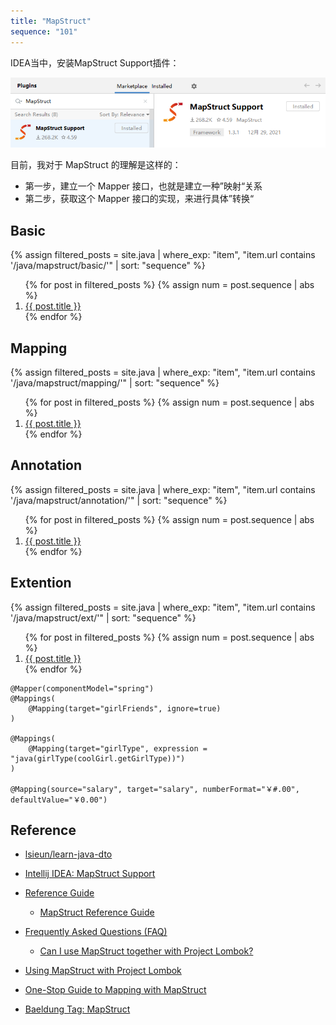 ```yaml
---
title: "MapStruct"
sequence: "101"
---
```


IDEA当中，安装MapStruct Support插件：

![](/assets/images/java/mapstruct/intellij-idea-mapstruct-plugin.png)

目前，我对于 MapStruct 的理解是这样的：

- 第一步，建立一个 Mapper 接口，也就是建立一种”映射“关系
- 第二步，获取这个 Mapper 接口的实现，来进行具体”转换“

## Basic

{%
assign filtered_posts = site.java |
where_exp: "item", "item.url contains '/java/mapstruct/basic/'" |
sort: "sequence"
%}
<ol>
    {% for post in filtered_posts %}
    {% assign num = post.sequence | abs %}
    <li>
        <a href="{{ post.url }}">{{ post.title }}</a>
    </li>
    {% endfor %}
</ol>

## Mapping

{%
assign filtered_posts = site.java |
where_exp: "item", "item.url contains '/java/mapstruct/mapping/'" |
sort: "sequence"
%}
<ol>
    {% for post in filtered_posts %}
    {% assign num = post.sequence | abs %}
    <li>
        <a href="{{ post.url }}">{{ post.title }}</a>
    </li>
    {% endfor %}
</ol>

## Annotation

{%
assign filtered_posts = site.java |
where_exp: "item", "item.url contains '/java/mapstruct/annotation/'" |
sort: "sequence"
%}
<ol>
    {% for post in filtered_posts %}
    {% assign num = post.sequence | abs %}
    <li>
        <a href="{{ post.url }}">{{ post.title }}</a>
    </li>
    {% endfor %}
</ol>

## Extention

{%
assign filtered_posts = site.java |
where_exp: "item", "item.url contains '/java/mapstruct/ext/'" |
sort: "sequence"
%}
<ol>
    {% for post in filtered_posts %}
    {% assign num = post.sequence | abs %}
    <li>
        <a href="{{ post.url }}">{{ post.title }}</a>
    </li>
    {% endfor %}
</ol>

```text
@Mapper(componentModel="spring")
@Mappings(
    @Mapping(target="girlFriends", ignore=true)
)

@Mappings(
    @Mapping(target="girlType", expression = "java(girlType(coolGirl.getGirlType))")
)

@Mapping(source="salary", target="salary", numberFormat="￥#.00", defaultValue="￥0.00")
```


## Reference

- [lsieun/learn-java-dto](https://github.com/lsieun/learn-java-dto)

- [Intellij IDEA: MapStruct Support](https://plugins.jetbrains.com/plugin/10036-mapstruct-support)

- [Reference Guide](https://mapstruct.org/documentation/reference-guide/)
  - [MapStruct Reference Guide](https://mapstruct.org/documentation/stable/reference/html/)
- [Frequently Asked Questions (FAQ)](https://mapstruct.org/faq/)
  - [Can I use MapStruct together with Project Lombok?](https://mapstruct.org/faq/#Can-I-use-MapStruct-together-with-Project-Lombok)
- [Using MapStruct with Project Lombok](https://springframework.guru/using-mapstruct-with-project-lombok/)

- [One-Stop Guide to Mapping with MapStruct](https://reflectoring.io/java-mapping-with-mapstruct/)
- [Baeldung Tag: MapStruct](https://www.baeldung.com/tag/mapstruct)

